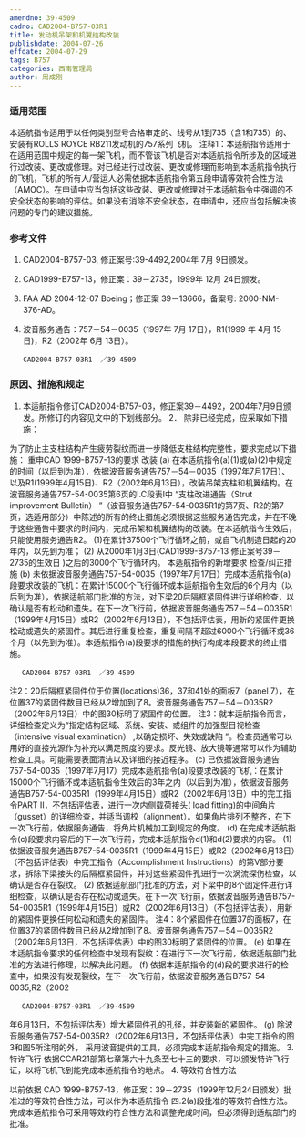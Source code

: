 ```yaml
---
amendno: 39-4509
cadno: CAD2004-B757-03R1
title: 发动机吊架和机翼结构改装
publishdate: 2004-07-26
effdate: 2004-07-29
tags: B757
categories: 西南管理局
author: 周成刚
---
```


### 适用范围 
本适航指令适用于以任何类别型号合格审定的、线号从1到735（含1和735）的、安装有ROLLS ROYCE RB211发动机的757系列飞机。
注释1：本适航指令适用于在适用范围中规定的每一架飞机，而不管该飞机是否对本适航指令所涉及的区域进行过改装、更改或修理。对已经进行过改装、更改或修理而影响到本适航指令执行的飞机，飞机的所有人/营运人必需依据本适航指令第五段申请等效符合性方法（AMOC）。在申请中应当包括这些改装、更改或修理对于本适航指令中强调的不安全状态的影响的评估。如果没有消除不安全状态，在申请中，还应当包括解决该问题的专门的建议措施。

<!--more-->
### 参考文件
1. CAD2004-B757-03, 修正案号:39-4492,2004年 7月 9日颁发。 
2. CAD1999-B757-13，修正案：39－2735，1999年 12月 24日颁发。 
3. FAA AD 2004-12-07 Boeing；修正案 39－13666，备案号:  2000-NM-376-AD。 
4. 波音服务通告：757－54－0035（1997年 7月 17日），R1(1999 年 4月 15日)，R2（2002年 6月 13日）。

       CAD2004-B757-03R1  ／39-4509 

### 原因、措施和规定 
1. 本适航指令修订CAD2004-B757-03，修正案39－4492，2004年7月9日颁发。所修订的内容见文中的下划线部分。
2．
除非已经完成，应采取如下措施： 

为了防止主支柱结构产生疲劳裂纹而进一步降低支柱结构完整性，要求完成以下措施： 
重申CAD 1999-B757-13的要求 改装 
   (a) 在本适航指令(a)(1)或(a)(2)中规定的时间（以后到为准），依据波音服务通告757－54－0035（1997年7月17日）、以及R1(1999年4月15日)、R2（2002年6月13日），改装吊架支柱和机翼结构。在波音服务通告757-54-0035第6页的I.C段表I中 “支柱改进通告（Strut improvement Bulletin） ”（波音服务通告757-54-0035R1的第7页、R2的第7页，选适用部分）中陈述的所有的终止措施必须根据这些服务通告完成，并在不晚于这些通告中要求的时间内，完成吊架和机翼结构的改装。在本适航指令生效后，只能使用服务通告R2。 
    (1)在累计37500个飞行循环之前，或自飞机制造日起的20年内，以先到为准； 
(2)
从2000年1月3日(CAD1999-B757-13 修正案号39－2735的生效日 )之后的3000个飞行循环内。 
本适航指令的新增要求 检查/纠正措施 
(b) 未依据波音服务通告757-54-0035（1997年7月17日）完成本适航指令(a)段要求改装的飞机：在累计15000个飞行循环或本适航指令生效后的6个月内（以后到为准），依据适航部门批准的方法，对下梁20后隔框紧固件进行详细检查，以确认是否有松动和遗失。在下一次飞行前，依据波音服务通告757－54－0035R1（1999年4月15日）或R2（2002年6月13日），不包括评估表，用新的紧固件更换松动或遗失的紧固件。其后进行重复检查，重复间隔不超过6000个飞行循环或36个月（以先到为准）。本适航指令(a)段要求的措施的执行构成本段要求的终止措施。 

       CAD2004-B757-03R1  ／39-4509 
注2：20后隔框紧固件位于位置(locations)36，37和41处的面板7（panel 7），在位置37的紧固件数目已经从2增加到了8。波音服务通告757－54－0035R2（2002年6月13日）中的图30标明了紧固件的位置。 
注3：就本适航指令而言，详细检查定义为“指定结构区域、系统、安装、或组件的加强型目视检查（intensive visual examination） ,以确定损坏、失效或缺陷 ”。检查员通常可以用好的直接光源作为补充以满足照度的要求。反光镜、放大镜等通常可以作为辅助检查工具。可能需要表面清洁以及详细的接近程序。 
(c) 已依据波音服务通告757-54-0035（1997年7月17）完成本适航指令(a)段要求改装的飞机：在累计15000个飞行循环或本适航指令生效后的3年之内（以后到为准），依据波音服务通告B757-54-0035R1（1999年4月15日）或R2（2002年6月13日）中的完工指令PART II，不包括评估表，进行一次内侧载荷接头( load fitting)的中间角片（gusset）的详细检查，并适当调校（alignment）。如果角片排列不整齐，在下一次飞行前，依据服务通告，将角片机械加工到规定的角度。 
(d) 在完成本适航指令(c)段要求内容后的下一次飞行前，完成本适航指令d(1)和d(2)要求的内容。 
(1) 依据波音服务通告B757-54-0035R1（1999年4月15日）或R2（2002年6月13日）（不包括评估表）中完工指令（Accomplishment Instructions）的第V部分要求，拆除下梁接头的后隔框紧固件，并对这些紧固件孔进行一次涡流探伤检查，以确认是否存在裂纹。 
(2) 依据适航部门批准的方法，对下梁中的8个固定件进行详细检查，以确认是否存在松动或遗失。在下一次飞行前，依据波音服务通告B757-54-0035R1（1999年4月15日）或R2（2002年6月13日）（不包括评估表），用新的紧固件更换任何松动和遗失的紧固件。 
注4：8个紧固件在位置37的面板7，在位置37的紧固件数目已经从2增加到了8。波音服务通告757－54－0035R2（2002年6月13日，不包括评估表）中的图30标明了紧固件的位置。 
(e) 如果在本适航指令要求的任何检查中发现有裂纹：在进行下一次飞行前，依据适航部门批准的方法进行修理，以解决此问题。 
(f) 依据本适航指令的(d)段的要求进行的检查中，如果没有发现裂纹，在下一次飞行前，依据波音服务通告B757-54-0035,R2（2002

       CAD2004-B757-03R1  ／39-4509 
年6月13日，不包括评估表）增大紧固件孔的孔径，并安装新的紧固件。
(g) 除波音服务通告757-54-0035R2（2002年6月13日，不包括评估表）中完工指令的图3和图5所注明的外， 采用波音提供的工具，必须完成本适航指令规定的措施。 
3. 特许飞行 
    依据CCAR21部第七章第六十九条至七十三的要求，可以颁发特许飞行证，以将飞机飞到能完成本适航指令的地点。 
4. 等效符合性方法 

以前依据 CAD 1999-B757-13，修正案：39－2735（1999年12月24日颁发）批准过的等效符合性方法，可以作为本适航指令
四.2(a)段批准的等效符合性方法。 
完成本适航指令可采用等效的符合性方法和调整完成时间，但必须得到适航部门的批准。 
